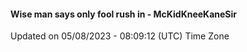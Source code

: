 #### Wise man says only fool rush in - McKidKneeKaneSir
Updated on 05/08/2023 - 08:09:12 (UTC) Time Zone
